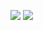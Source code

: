 ![](https://raw.githubusercontent.com/flarrow-rs/flarrow/main/bench/benchmark_legend.svg)
![](https://raw.githubusercontent.com/flarrow-rs/flarrow/main/bench/benchmark_results.svg)
